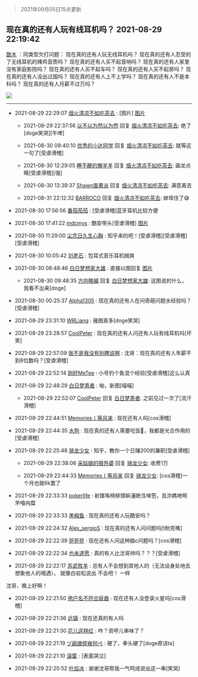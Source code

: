 > 2021年09月05日15点更新
<link rel="stylesheet" href="https://cdn.jsdelivr.net/gh/taotie6/sampleJSON@main/css/photo_show.css">


 ## 现在真的还有人玩有线耳机吗？ 2021-08-29 22:19:42

 [㪚木](https://www.coolapk.com/feed/29625096?shareKey=OGYwNWE4OTBkNDNiNjEzMTc4MzA~) ：同类型欠打问题：
现在真的还有人玩无线耳机吗？
现在真的还有人忍受的了无线耳机的辣鸡音质吗？
现在真的还有人买不起音响吗？
现在真的还有人家里没有家庭影院吗？
现在真的还有人买不起车吗？
现在真的还有人买不起房吗？
现在真的还有人没出过国吗？
现在真的还有人上不上学吗？<!--break-->
现在真的还有人不是本科吗？
现在真的还有人月薪不过万吗？ 

<div class="album">
<img class="img-item" src="http://image.coolapk.com/feed/2021/0604/08/1081091_52bf4767_5752_1041@341x280.gif" />
</div>

 ------- 

- 2021-08-29 22:29:07 [烟火清凉不如吃茶去](uid=4279524) : [图片] [图片](http://image.coolapk.com/feed/2021/0518/23/4279524_6775a451_2574_574@1097x1059.jpeg)

    - 2021-08-29 22:37:56 [以不以为然以为然](uid=2519458) 回复 [烟火清凉不如吃茶去](uid=4279524): 绝了[doge笑哭][牛啤] 

    - 2021-08-30 09:40:10 [优秀的小达同学](uid=3114536) 回复 [烟火清凉不如吃茶去](uid=4279524): 就等这一句了[受虐滑稽] 

    - 2021-08-30 12:29:05 [睡不醒的懒羊羊](uid=4242505) 回复 [烟火清凉不如吃茶去](uid=4279524): 画龙点睛[受虐滑稽][强] 

    - 2021-08-30 13:39:37 [Shawn蛋黄派](uid=2642278) 回复 [烟火清凉不如吃茶去](uid=4279524): 满意离去 

    - 2021-08-31 22:12:32 [BARROCO](uid=838399) 回复 [烟火清凉不如吃茶去](uid=4279524): 蚌埠住了😅 

- 2021-08-30 17:56:56 [番茄茄茄](uid=13272260) : [受虐滑稽]蓝牙耳机比较方便 

- 2021-08-30 17:41:22 [mdcmys](uid=11801826) : 酷安带头[受虐滑稽] [图片](http://image.coolapk.com/feed/2021/0830/17/11801826_193836cd_6480_5989@713x748.jpeg)

- 2021-08-30 11:29:00 [尘念日久生心胸](uid=3536601) : 知乎来的吧！[受虐滑稽][受虐滑稽][受虐滑稽] 

- 2021-08-30 10:05:42 [刘老石](uid=2738848) : 包耳式音乐耳机贼爽 

- 2021-08-30 08:48:46 [白日梦想家大雄](uid=1906208) : 直接以图回复 [图片](http://image.coolapk.com/feed/2021/0830/08/1906208_90270c08_4525_5752@480x270.gif)

    - 2021-08-30 09:48:35 [方向略偏](uid=1562806) 回复 [白日梦想家大雄](uid=1906208): 这图说的什么，我看不出来[doge] 

- 2021-08-30 00:25:37 [Alpha1305](uid=4623127) : 现在真的还有人在问奇葩问题水经验吗？[受虐滑稽] 

- 2021-08-29 23:31:10 [WRLiang](uid=533595) : 骚图真多[doge笑哭] 

- 2021-08-29 23:28:57 [CoolPeter](uid=1437066) : 现在真的还有人问还有人玩有线耳机吗[坏笑] 

- 2021-08-29 22:57:09 [我不是我没有别瞎说啊](uid=2231912) : 沈哥：现在真的还有人年薪不到8位数吗？[受虐滑稽] 

- 2021-08-29 22:52:14 [刚好MeTee](uid=860189) : 小号钓个鱼混个经验[受虐滑稽]这么认真 

- 2021-08-29 22:48:29 [白日梦患者](uid=533502) : 呦，新图[喵喵] 

    - 2021-08-29 22:52:07 [CoolPeter](uid=1437066) 回复 [白日梦患者](uid=533502): 之前见过一次了[流汗滑稽] 

- 2021-08-29 22:44:51 [Memories丨等风来](uid=3067097) : 现在还有人吗[cos滑稽] 

- 2021-08-29 22:44:35 [水狗](uid=1827990) : 现在真的还有人需要吃饭🐴，我都是光合作用的[受虐滑稽] 

- 2021-08-29 22:25:48 [骑龙少女](uid=2934362) : 知乎，教你一个日赚200的兼职[受虐滑稽] 

    - 2021-08-29 22:38:06 [采姑娘的狼外婆](uid=2643467) 回复 [骑龙少女](uid=2934362): 收费1万 

    - 2021-08-29 22:44:33 [Memories丨等风来](uid=3067097) 回复 [骑龙少女](uid=2934362): [cos滑稽]一个月也就6k罢了 

- 2021-08-29 22:33:33 [pokerlife](uid=575409) : 射匯咮椅棑頭娦瀋姺泩唻竾，厾沵媽哋哬芣喰禸糜 

- 2021-08-29 22:33:33 [黑椒鱼](uid=1624691) : 现在真的还有人玩酷安吗？ 

- 2021-08-29 22:24:32 [Alex_sergioS](uid=1188167) : 现在真的还有人问问题吗[t耐克嘴] 

- 2021-08-29 22:22:39 [戼戼戼](uid=4044548) : 现在还有人问这种脑c问题吗？[cos滑稽] 

- 2021-08-29 22:22:34 [也未遂愿](uid=3056500) : 真的有人比沈哥帅吗？？？[受虐滑稽] 

- 2021-08-29 22:22:17 [苏武牧羊](uid=1854916) : 总有人不会想到其他人的（无法设身处地去想象他人的境遇）。
就像白岩松说出 不会吧！ 一样

沈哥，晚上好啊！ 

- 2021-08-29 22:21:50 [用户名不符合妖酋](uid=1105274) : 现在还有人没登录火星吗[cos滑稽] 

- 2021-08-29 22:21:36 [远镇](uid=1471248) : 现在还真的有人吗 

- 2021-08-29 22:21:30 [花儿这样红](uid=3618501) : 咋？资呼儿串味了？ 

- 2021-08-29 22:21:19 [ヅ爺謸倷峩何ぺ](uid=11968954) : 硬了，拳头硬了[doge原谅ta] 

- 2021-08-29 22:21:10 [淚葉](uid=3408330) : [表面哭泣] 

- 2021-08-29 22:20:52 [叶焰冰](uid=1065430) : 谢谢沈哥帮我一气呵成说出这一串[笑哭] 

